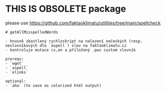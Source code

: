 # THIS IS OBSOLETE package
please use https://github.com/faktaoklimatu/utilities/tree/main/spellcheck
~~~
# getAllMisspelledWords

- hnusně zbastlený rychloskript na nalezení nečeských (resp. neslovníkových dle `aspell`) slov na faktaoklimatu.cz
- kontroluje mutace cs,en a přiložený .pws custom slovník

prereqs:
- `wget`
- `aspell`
- `elinks`

optional:
- `aha` (to save as colorized html output)
~~~

